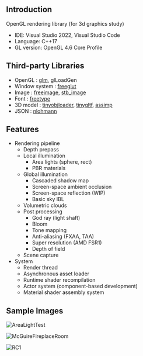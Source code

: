 
## Introduction
OpenGL rendering library (for 3d graphics study)

* IDE: Visual Studio 2022, Visual Studio Code
* Language: C++17
* GL version: OpenGL 4.6 Core Profile

## Third-party Libraries
* OpenGL        : [glm](https://github.com/g-truc/glm), glLoadGen
* Window system : [freeglut](https://github.com/FreeGLUTProject/freeglut)
* Image         : [freeimage](https://freeimage.sourceforge.io/), [stb_image](https://github.com/nothings/stb/blob/master/stb_image.h)
* Font          : [freetype](https://github.com/freetype/freetype)
* 3D model      : [tinyobjloader](https://github.com/tinyobjloader/tinyobjloader), [tinygltf](https://github.com/syoyo/tinygltf), [assimp](https://github.com/assimp/assimp)
* JSON          : [nlohmann](https://github.com/nlohmann/json)

## Features
* Rendering pipeline
  * Depth prepass
  * Local illumination
    * Area lights (sphere, rect)
    * PBR materials
  * Global illumination
    * Cascaded shadow map
    * Screen-space ambient occlusion
    * Screen-space reflection (WIP)
    * Basic sky IBL
  * Volumetric clouds
  * Post processing
    * God ray (light shaft)
    * Bloom
    * Tone mapping
    * Anti-aliasing (FXAA, TAA)
    * Super resolution (AMD FSR1)
    * Depth of field
  * Scene capture
* System
  * Render thread
  * Asynchronous asset loader
  * Runtime shader recompilation
  * Actor system (component-based development)
  * Material shader assembly system

## Sample Images

![AreaLightTest](https://user-images.githubusercontent.com/11644393/191719865-a5db07fa-336b-4d3c-96cf-5b0da60812c5.jpg)

![McGuireFireplaceRoom](https://user-images.githubusercontent.com/11644393/191719903-67ba8cf6-887c-40a9-a386-8d32a91323a7.jpg)

![RC1](https://user-images.githubusercontent.com/11644393/191719967-fa640a08-7b4c-4e8e-9a94-36550ef605fe.jpg)

